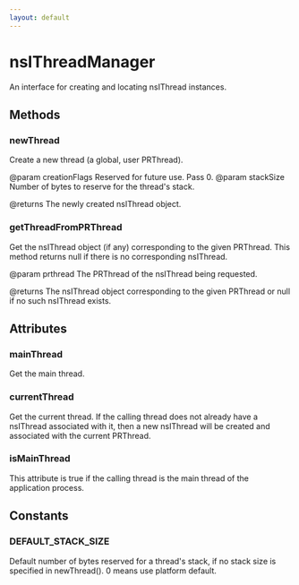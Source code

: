 ```yaml
---
layout: default
---
```


# nsIThreadManager #

An interface for creating and locating nsIThread instances.


## Methods ##

### newThread ###

Create a new thread (a global, user PRThread).

@param creationFlags
  Reserved for future use.  Pass 0.
@param stackSize
  Number of bytes to reserve for the thread's stack.

@returns
  The newly created nsIThread object.


### getThreadFromPRThread ###

Get the nsIThread object (if any) corresponding to the given PRThread.
This method returns null if there is no corresponding nsIThread.

@param prthread
  The PRThread of the nsIThread being requested.

@returns
  The nsIThread object corresponding to the given PRThread or null if no
  such nsIThread exists.


## Attributes ##

### mainThread ###

Get the main thread.


### currentThread ###

Get the current thread.  If the calling thread does not already have a
nsIThread associated with it, then a new nsIThread will be created and
associated with the current PRThread.


### isMainThread ###

This attribute is true if the calling thread is the main thread of the
application process.


## Constants ##

### DEFAULT_STACK_SIZE ###

Default number of bytes reserved for a thread's stack, if no stack size
is specified in newThread(). 0 means use platform default.

